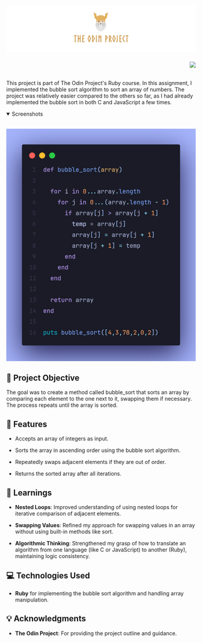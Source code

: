 # <img src="https://raw.githubusercontent.com/dsbfelipe/readme-banners/main/images/odin-project.png">

<img align="right" src="https://img.shields.io/badge/Ruby-CC342D?style=for-the-badge&logo=ruby&logoColor=white">

<br>
<br>

This project is part of The Odin Project's Ruby course. In this assignment, I implemented the bubble sort algorithm to sort an array of numbers. The project was relatively easier compared to the others so far, as I had already implemented the bubble sort in both C and JavaScript a few times.

<details open>
<summary>
 Screenshots
</summary> <br />
    
<p align="center">
    <img src="screenshots/screenshot.png"/>

</details>

## 📝 Project Objective

The goal was to create a method called bubble_sort that sorts an array by comparing each element to the one next to it, swapping them if necessary. The process repeats until the array is sorted.

## 🔧 Features

- Accepts an array of integers as input.

- Sorts the array in ascending order using the bubble sort algorithm.

- Repeatedly swaps adjacent elements if they are out of order.

- Returns the sorted array after all iterations.

## 📖 Learnings

- **Nested Loops**: Improved understanding of using nested loops for iterative comparison of adjacent elements.

- **Swapping Values**: Refined my approach for swapping values in an array without using built-in methods like sort.

- **Algorithmic Thinking**: Strengthened my grasp of how to translate an algorithm from one language (like C or JavaScript) to another (Ruby), maintaining logic consistency.

## 💻 Technologies Used

- **Ruby** for implementing the bubble sort algorithm and handling array manipulation.

## 💡 Acknowledgments

- **The Odin Project**: For providing the project outline and guidance.
